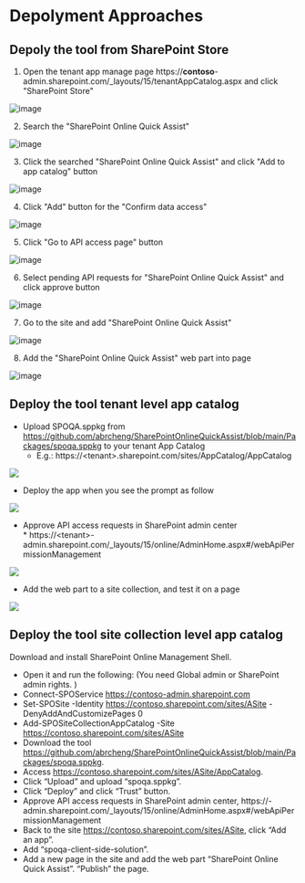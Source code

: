 # Depolyment Approaches  
## Depoly the tool from SharePoint Store 
1. Open the tenant app manage page https://**contoso**-admin.sharepoint.com/_layouts/15/tenantAppCatalog.aspx and click "SharePoint Store"

![image](https://user-images.githubusercontent.com/21354416/181446459-80487868-73a1-44dc-8732-aab11b36a1c9.png)

2. Search the "SharePoint Online Quick Assist"

![image](https://user-images.githubusercontent.com/21354416/181446926-71f61529-3b33-4c0b-8a58-a3d8328520c5.png)

3. Click the searched "SharePoint Online Quick Assist" and click "Add to app catalog" button

![image](https://user-images.githubusercontent.com/21354416/181447089-484ed56a-b2f1-4e95-8c76-7ad97c613492.png)

4. Click "Add" button for the "Confirm data access"

![image](https://user-images.githubusercontent.com/21354416/181447204-359d1818-1853-4b6a-897b-d4a695e20cb6.png)

5. Click "Go to API access page" button 

![image](https://user-images.githubusercontent.com/21354416/181447325-f52cd82c-ca38-4968-ba70-5045751478db.png)

6. Select pending API requests for "SharePoint Online Quick Assist" and click approve button

![image](https://user-images.githubusercontent.com/21354416/181447412-1c2ba036-e8fb-4030-ac15-06511b81239d.png)

7. Go to the site and add "SharePoint Online Quick Assist"

![image](https://user-images.githubusercontent.com/21354416/181447526-bf2d3ce3-e5f0-46cc-b548-d8833a01b6c3.png)

8. Add the "SharePoint Online Quick Assist" web part into page

![image](https://user-images.githubusercontent.com/21354416/181447638-5ab748de-865b-4b7f-a260-f775f7daa0b3.png)

## Deploy the tool tenant level app catalog 
* Upload SPOQA.sppkg from https://github.com/abrcheng/SharePointOnlineQuickAssist/blob/main/Packages/spoqa.sppkg to your tenant App Catalog
	* E.g.: https://&lt;tenant&gt;.sharepoint.com/sites/AppCatalog/AppCatalog
<IMG src=..\..\assets\UploadSolution.JPG>

* Deploy the app when you see the prompt as follow
<IMG src=..\..\assets\Deploy.JPG>	
	
	  
* Approve API access requests in SharePoint admin center  
        * https://&lt;tenant&gt;-admin.sharepoint.com/_layouts/15/online/AdminHome.aspx#/webApiPermissionManagement 
<IMG src=..\..\assets\ApproveAPI.JPG>	
	
* Add the web part to a site collection, and test it on a page    
<IMG src=..\..\assets\WebPart.JPG>	
	
## Deploy the tool site collection level app catalog 
Download and install SharePoint Online Management Shell.
* Open it and run the following: (You need Global admin or SharePoint admin rights. )
* Connect-SPOService https://contoso-admin.sharepoint.com
* Set-SPOSite -Identity https://contoso.sharepoint.com/sites/ASite -DenyAddAndCustomizePages 0
* Add-SPOSiteCollectionAppCatalog -Site https://contoso.sharepoint.com/sites/ASite
* Download the tool https://github.com/abrcheng/SharePointOnlineQuickAssist/blob/main/Packages/spoqa.sppkg. 
* Access https://contoso.sharepoint.com/sites/ASite/AppCatalog.
* Click “Upload” and upload “spoqa.sppkg”. 
* Click “Deploy” and click “Trust” button.
* Approve API access requests in SharePoint admin center,
        https://<tenant>-admin.sharepoint.com/_layouts/15/online/AdminHome.aspx#/webApiPermissionManagement
* Back to the site https://contoso.sharepoint.com/sites/ASite, click “Add an app”. 
* Add “spoqa-client-side-solution”.
* Add a new page in the site and add the web part “SharePoint Online Quick Assist”. “Publish” the page. 

        

   
